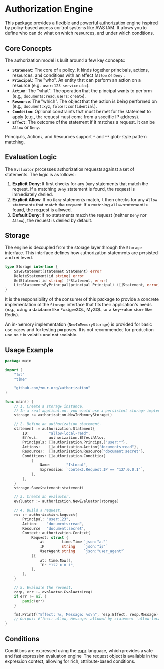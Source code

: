 # Authorization Engine

This package provides a flexible and powerful authorization engine inspired by policy-based access control systems like AWS IAM. It allows you to define who can do what on which resources, and under which conditions.

## Core Concepts

The authorization model is built around a few key concepts:

-   **`Statement`**: The core of a policy. It binds together principals, actions, resources, and conditions with an effect (`Allow` or `Deny`).
-   **`Principal`**: The "who". An entity that can perform an action on a resource (e.g., `user:123`, `service:abc`).
-   **`Action`**: The "what". The operation that the principal wants to perform (e.g., `documents:read`, `users:create`).
-   **`Resource`**: The "which". The object that the action is being performed on (e.g., `document:xyz`, `folder:confidential`).
-   **`Condition`**: Optional constraints that must be met for the statement to apply (e.g., the request must come from a specific IP address).
-   **`Effect`**: The outcome of the statement if it matches a request. It can be `Allow` or `Deny`.

Principals, Actions, and Resources support `*` and `**` glob-style pattern matching.

## Evaluation Logic

The `Evaluator` processes authorization requests against a set of statements. The logic is as follows:

1.  **Explicit Deny**: It first checks for any `Deny` statements that match the request. If a matching `Deny` statement is found, the request is immediately denied.
2.  **Explicit Allow**: If no `Deny` statements match, it then checks for any `Allow` statements that match the request. If a matching `Allow` statement is found, the request is allowed.
3.  **Default Deny**: If no statements match the request (neither `Deny` nor `Allow`), the request is denied by default.

## Storage

The engine is decoupled from the storage layer through the `Storage` interface. This interface defines how authorization statements are persisted and retrieved.

```go
type Storage interface {
    SaveStatement(statement Statement) error
    DeleteStatement(id string) error
    GetStatement(id string) (*Statement, error)
    ListStatementsByPrincipal(principal Principal) ([]Statement, error)
}
```

It is the responsibility of the consumer of this package to provide a concrete implementation of the `Storage` interface that fits their application's needs (e.g., using a database like PostgreSQL, MySQL, or a key-value store like Redis).

An in-memory implementation (`NewInMemoryStorage`) is provided for basic use cases and for testing purposes. It is not recommended for production use as it is volatile and not scalable.

## Usage Example

```go
package main

import (
	"fmt"
	"time"

	"github.com/your-org/authorization"
)

func main() {
	// 1. Create a storage instance.
	// In a real application, you would use a persistent storage implementation.
	storage := authorization.NewInMemoryStorage()

	// 2. Define an authorization statement.
	statement := authorization.Statement{
		ID:         "allow-local-read",
		Effect:     authorization.EffectAllow,
		Principals: []authorization.Principal{"user:*"},
		Actions:    []authorization.Action{"documents:read"},
		Resources:  []authorization.Resource{"document:secret"},
		Conditions: []authorization.Condition{
			{
				Name:       "IsLocal",
				Expression: `context.Request.IP == "127.0.0.1"`,
			},
		},
	}
	storage.SaveStatement(statement)

	// 3. Create an evaluator.
	evaluator := authorization.NewEvaluator(storage)

	// 4. Build a request.
	req := authorization.Request{
		Principal: "user:123",
		Action:    "documents:read",
		Resource:  "document:secret",
		Context: authorization.Context{
			Request: struct {
				At        time.Time `json:"at"`
				IP        string    `json:"ip"`
				UserAgent string    `json:"user_agent"`
			}{
				At: time.Now(),
				IP: "127.0.0.1",
			},
		},
	}

	// 5. Evaluate the request.
	resp, err := evaluator.Evaluate(req)
	if err != nil {
		panic(err)
	}

	fmt.Printf("Effect: %s, Message: %s\n", resp.Effect, resp.Message)
	// Output: Effect: allow, Message: allowed by statement "allow-local-read"
}
```

## Conditions

Conditions are expressed using the [expr](https://github.com/expr-lang/expr) language, which provides a safe and fast expression evaluation engine. The request object is available in the expression context, allowing for rich, attribute-based conditions.
